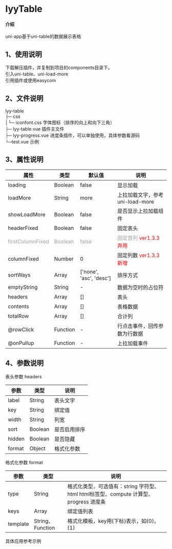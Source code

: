 # lyyTable

#### 介绍
uni-app基于uni-table的数据展示表格

## 1、使用说明
下载解压插件，并复制到项目的components目录下。  
引入uni-table、uni-load-more  
引用插件或使用easycom

## 2、文件说明

lyy-table  
├─ css  
│└─ iconfont.css 字体图标（排序的向上和向下三角）  
├─ lyy-table.vue 插件主文件  
├─ lyy-progress.vue 进度条插件，可以单独使用，具体参数看源码  
└─test.vue 示例

## 3、属性说明
| 属性 | 类型 | 默认值 | 说明 |
|---|---|---|---|
|loading|Boolean|false|显示加载|
|loadMore|String|more|上拉加载文字，参考uni-load-more|
|showLoadMore|Boolean|false|是否显示上拉加载组件|
|headerFixed|Boolean|false|固定表头|
|<font color=#a0a0a0>firstColumnFixed</font>|<font color=#a0a0a0>Boolean</font>|<font color=#a0a0a0>false</font>|<font color=#a0a0a0>固定首列</font> <font color=red>ver1.3.3弃用</font>|
|columnFixed|Number|0|固定列数 <font color=red>ver1.3.3新增</font>|
|sortWays|Array|['none', 'asc', 'desc']|排序方式|
|emptyString|String|-|数据为空时的占位符|
|headers|Array|[]|表头|
|contents|Array|[]|表格数据|
|totalRow|Array|[]|合计列|
|@rowClick|Function|-|行点击事件，回传参数为行数据|
|@onPullup|Function|-|上拉加载事件|


## 4、参数说明

表头参数 headers

|参数|类型|说明|
|---|---|---|
|label|String|表头文字|
|key|String|绑定值|
|width|String|列宽|
|sort|Boolean|是否启用排序|
|hidden|Boolean|是否隐藏|
|format|Object|格式化参数|

格式化参数 format

|参数|类型|说明|
|---|---|---|
|type|String|格式化类型，可选值有：string 字符型、html html标签型、compute 计算型、progress 进度条|
|keys|Array|绑定值列表|
|template|String、Function|格式化模板，key用{下标}表示，如{0}，{1}|

 具体应用参考示例
